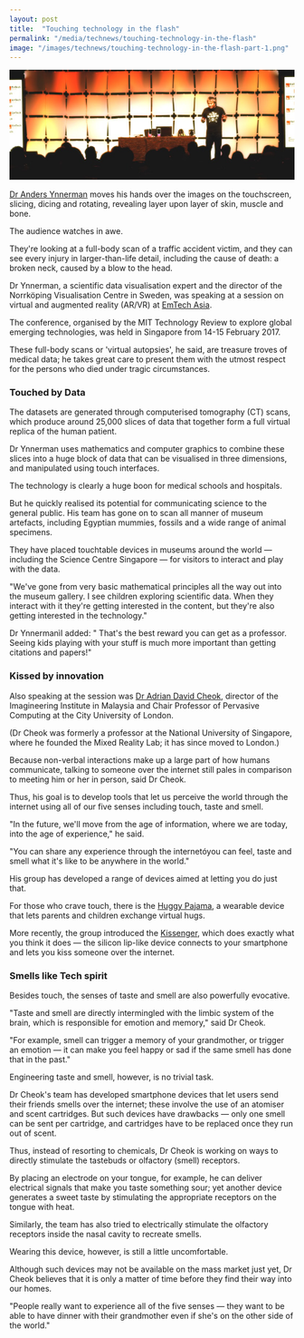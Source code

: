 ```yaml
---
layout: post
title:  "Touching technology in the flash"
permalink: "/media/technews/touching-technology-in-the-flash"
image: "/images/technews/touching-technology-in-the-flash-part-1.png"
---
```


![Touching technology in the flash](/images/technews/touching-technology-in-the-flash-part-1.png)

[Dr Anders Ynnerman](http://scivis.itn.liu.se/members/anders-ynnerman) moves his hands over the images on the touchscreen, slicing, dicing and rotating, revealing layer upon layer of skin, muscle and bone.

The audience watches in awe.

They're looking at a full-body scan of a traffic accident victim, and they can see every injury in larger-than-life detail, including the cause of death: a broken neck, caused by a blow to the head.  

Dr Ynnerman, a scientific data visualisation expert and the director of the Norrköping Visualisation Centre in Sweden, was speaking at a session on virtual and augmented reality (AR/VR) at [EmTech Asia](https://emtechasia.com/).

The conference, organised by the MIT Technology Review to explore global emerging technologies, was held in Singapore from 14-15 February 2017.

These full-body scans or 'virtual autopsies', he said, are treasure troves of medical data; he takes great care to present them with the utmost respect for the persons who died under tragic circumstances.

### **Touched by Data**
The datasets are generated through computerised tomography (CT) scans, which produce around 25,000 slices of data that together form a full virtual replica of the human patient.

Dr Ynnerman uses mathematics and computer graphics to combine these slices into a huge block of data that can be visualised in three dimensions, and manipulated using touch interfaces.  

The technology is clearly a huge boon for medical schools and hospitals.

But he quickly realised its potential for communicating science to the general public. His team has gone on to scan all manner of museum artefacts, including Egyptian mummies, fossils and a wide range of animal specimens.

They have placed touchtable devices in museums around the world — including the Science Centre Singapore —  for visitors to interact and play with the data.

"We've gone from very basic mathematical principles all the way out into the museum gallery. I see children exploring scientific data. When they interact with it they're getting interested in the content, but they're also getting interested in the technology."

Dr YnnermanìI added: " That's the best reward you can get as a professor. Seeing kids playing with your stuff is much more important than getting citations and papers!"

### **Kissed by innovation**
Also speaking at the session was [Dr Adrian David Cheok](http://adriancheok.info/), director of the Imagineering Institute in Malaysia and Chair Professor of Pervasive Computing at the City University of London.

(Dr Cheok was formerly a professor at the National University of Singapore, where he founded the Mixed Reality Lab; it has since moved to London.)

Because non-verbal interactions make up a large part of how humans communicate, talking to someone over the internet still pales in comparison to meeting him or her in person, said Dr Cheok.

Thus, his goal is to develop tools that let us perceive the world through the internet using all of our five senses including touch, taste and smell.  

"In the future, we'll move from the age of information, where we are today, into the age of experience," he said.

"You can share any experience through the internetóyou can feel, taste and smell what it's like to be anywhere in the world."

His group has developed a range of devices aimed at letting you do just that.

For those who crave touch, there is the [Huggy Pajama](https://www.youtube.com/watch?v=hQ6usrx-GPM), a wearable device that lets parents and children exchange virtual hugs.

More recently, the group introduced the [Kissenger](http://kissenger.mixedrealitylab.org/), which does exactly what you think it does — the silicon lip-like device connects to your smartphone and lets you kiss someone over the internet. 

### **Smells like Tech spirit**
Besides touch, the senses of taste and smell are also powerfully evocative.

"Taste and smell are directly intermingled with the limbic system of the brain, which is responsible for emotion and memory," said Dr Cheok.

"For example, smell can trigger a memory of your grandmother, or trigger an emotion — it can make you feel happy or sad if the same smell has done that in the past."

Engineering taste and smell, however, is no trivial task.

Dr Cheok's team has developed smartphone devices that let users send their friends smells over the internet; these involve the use of an atomiser and scent cartridges. But such devices have drawbacks — only one smell can be sent per cartridge, and cartridges have to be replaced once they run out of scent. 

Thus, instead of resorting to chemicals, Dr Cheok is working on ways to directly stimulate the tastebuds or olfactory (smell) receptors.

By placing an electrode on your tongue, for example, he can deliver electrical signals that make you taste something sour; yet another device generates a sweet taste by stimulating the appropriate receptors on the tongue with heat. 

Similarly, the team has also tried to electrically stimulate the olfactory receptors inside the nasal cavity to recreate smells.

Wearing this device, however, is still a little uncomfortable.  

Although such devices may not be available on the mass market just yet, Dr Cheok believes that it is only a matter of time before they find their way into our homes.

"People really want to experience all of the five senses — they want to be able to have dinner with their grandmother even if she's on the other side of the world."
